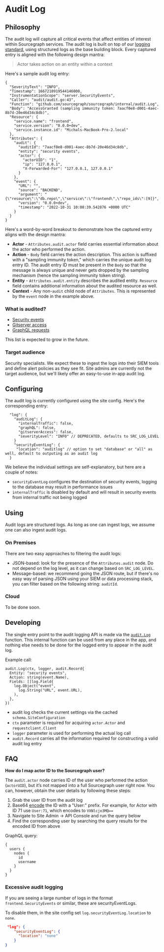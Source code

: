 # Audit Log

## Philosophy

The audit log will capture all critical events that affect entities of interest within Sourcegraph services. The audit log is built on top of our [logging standard](https://docs.sourcegraph.com/dev/how-to/add_logging), using structured logs as the base building block. Every captured entry is aligned with the following design mantra:

> Actor takes action on an entity within a context

Here's a sample audit log entry:

```
{
  "SeverityText": "INFO",
  "Timestamp": 1667210919544146000,
  "InstrumentationScope": "server.SecurityEvents",
  "Caller": "audit/audit.go:43",
  "Function": "github.com/sourcegraph/sourcegraph/internal/audit.Log",
  "Body": "AccessGranted (sampling immunity token: 7aacf0e8-d001-4aec-8b7d-20e46d34c8db)",
  "Resource": {
    "service.name": "frontend",
    "service.version": "0.0.0+dev",
    "service.instance.id": "Michals-MacBook-Pro-2.local"
  },
  "Attributes": {
    "audit": {
      "auditId": "7aacf0e8-d001-4aec-8b7d-20e46d34c8db",
      "entity": "security events",
      "actor": {
        "actorUID": "1",
        "ip": "127.0.0.1",
        "X-Forwarded-For": "127.0.0.1, 127.0.0.1"
      }
    },
    "event": {
      "URL": "",
      "source": "BACKEND",
      "argument": "{\"resource\":\"db.repo\",\"service\":\"frontend\",\"repo_ids\":[9]}",
      "version": "0.0.0+dev",
      "timestamp": "2022-10-31 10:08:39.542876 +0000 UTC"
    }
  }
}
```

Here's a word-by-word breakout to demonstrate how the captured entry aligns with the design mantra:

- **Actor** - `Attributes.audit.actor` field carries essential information about the actor who performed the action.
- **Action** - `Body` field carries the action description. This action is suffixed with a "sampling immunity token," which carries the unique audit log entry ID. The audit entry ID must be present in the `Body` so that the message is always unique and never gets dropped by the sampling mechanism (hence the sampling immunity token string).
- **Entity** - `Attributes.audit.entity` describes the audited entity. `Resource` field contains additional information about the audited resource as well.
- **Context** - Any non-`audit` child node of `Attributes`. This is represented by the `event` node in the example above.

### What is audited?

- [Security events](https://sourcegraph.com/github.com/sourcegraph/sourcegraph/-/blob/internal/database/security_event_logs.go?L120-131)
- [Gitserver access](https://sourcegraph.com/github.com/sourcegraph/sourcegraph/-/blob/cmd/gitserver/server/internal/accesslog/accesslog.go?L100-104)
- [GraphQL requests](https://sourcegraph.com/github.com/sourcegraph/sourcegraph/-/blob/cmd/frontend/internal/httpapi/graphql.go?L226-244)

This list is expected to grow in the future.

### Target audience

Security specialists. We expect these to ingest the logs into their SIEM tools and define alert policies as they see fit. Site admins are currently not the target audience, but we'll likely offer an easy-to-use in-app audit log.

## Configuring

The audit log is currently configured using the site config. Here's the corresponding entry:

```
  "log": {
    "auditLog": {
      "internalTraffic": false,
      "graphQL": false,
      "gitserverAccess": false,
      "severityLevel": "INFO" // DEPRECATED, defaults to SRC_LOG_LEVEL
    }
    "securityEventLog": {
     "location": "auditlog" // option to set "database" or "all" as well, default to outputing as an audit log 
  }
```

We believe the individual settings are self-explanatory, but here are a couple of notes:

- `securityEventLog` configures the destination of security events, logging to the database may result in performance issues
- `internalTraffic` is disabled by default and will result in security events from internal traffic not being logged

## Using

Audit logs are structured logs. As long as one can ingest logs, we assume one can also ingest audit logs.

### On Premises

There are two easy approaches to filtering the audit logs:

- JSON-based: look for the presence of the `Attributes.audit` node. Do not depend on the log level, as it can change based on `SRC_LOG_LEVEL`.
- Message-based: we recommend going the JSON route, but if there's no easy way of parsing JSON using your SIEM or data processing stack, you can filter based on the following string: `auditId`.

### Cloud

To be done soon.

## Developing

The single entry point to the audit logging API is made via the [`audit.Log`](https://sourcegraph.com/github.com/sourcegraph/sourcegraph/-/blob/internal/audit/audit.go?L19) function. This internal function can be used from any place in the app, and nothing else needs to be done for the logged entry to appear in the audit log.

Example call:
```
audit.Log(ctx, logger, audit.Record{
  Entity: "security events",
  Action: string(event.Name),
  Fields: []log.Field{
    log.Object("event",
      log.String("URL", event.URL),
    ),
  },
})
```
- audit log checks the current settings via the cached `schema.SiteConfiguration`
- `ctx` parameter is required for acquiring `actor.Actor` and `requestclient.Client`
- `logger` parameter is used for performing the actual log call
- `audit.Record` carries all the information required for constructing a valid audit log entry

## FAQ

**How do I map actor ID to the Sourcegraph user?**

The `audit.actor` node carries ID of the user who performed the action (`actorUID`), but it’s not mapped into a full Sourcegraph user right now. You can, however, obtain the user details by following these steps:

1. Grab the user ID from the audit log
1. Base64 [encode](https://www.base64encode.org) the ID with a "User:" prefix. For example, for Actor with ID 71 use `User:71`, which encodes to `VXNlcjo3MQ==`
1. Navigate to Site Admin -> API Console and run the query below
1. Find the corresponding user by searching the query results for the encoded ID from above

GraphQL query:
```
{
  users {
    nodes {
      id
      username
    }
  }
}
```

### Excessive audit logging

If you are seeing a large number of logs in the format `frontend.SecurityEvents` or similar, these are securityEventLogs.

To disable them, in the site config set `log.securityEventLog.location` to `none`.

```json
 "log": {
    "securityEventLog": {
      "location": "none"
    }
}
```
